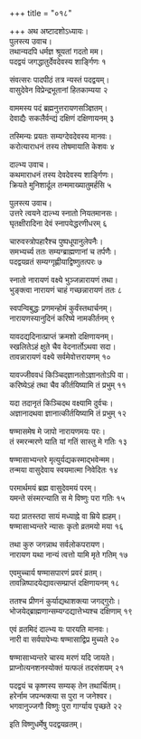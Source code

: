 +++
title = "०१८"

+++
अथ अष्टादशोऽध्यायः।  
पुलस्त्य उवाच।  
तथान्यदपि धर्मज्ञ श्रूयतां गदतो मम।  
पदद्वयं जगद्धातुर्देवदेवस्य शार्ङ्गिणः १

संवत्सरः पादपीठं तत्र न्यस्तं पदद्वयम्।  
वासुदेवेन विप्रेन्द्रभूतानां हितकाम्यया २

वाममस्य पदं ब्रह्मनुत्तरायणसञ्ज्ञितम्।  
देवाद्यैः सकलैर्वन्द्यं दक्षिणं दक्षिणायनम् ३

तस्मिन्यः प्रयतः सम्यग्देवदेवस्य मानवः।  
करोत्याराधनं तस्य तोषमायाति केशवः ४

दाल्भ्य उवाच।  
कथमाराधनं तस्य देवदेवस्य शार्ङ्गिणः।  
क्रियते मुनिशार्दूल तन्ममाख्यातुमर्हसि ५

पुलस्त्य उवाच।  
उत्तरे त्वयने दाल्भ्य स्नातो नियतमानसः।  
घृतक्षीरादिना देवं स्नापयेद्धरणीधरम् ६

चारुवस्त्रोपहारैश्च पुष्पधूपानुलेपनैः।  
समभ्यर्च्य ततः सम्यग्ब्राह्मणानां च तर्पणैः।  
पदद्वयव्रतं सम्यग्गृह्णीयाद्विष्णुतत्परः ७

स्नातो नारायणं वक्ष्ये भुञ्जन्नारायणं तथा।  
भुङ्क्त्वा नारायणं चाहं गच्छन्नारायणं ततः ८

स्वपन्विबुद्धः प्रणमन्होमं कुर्वंस्तथार्चनम्।  
नारायणस्यानुदिनं करिष्ये नामकीर्तनम् ९

यावदद्यदिनात्प्राप्तं क्रमशो दक्षिणायनम्।  
स्खलितेऽहं क्षुते चैव वेदनार्तोऽथवा सदा।  
तावन्नारायणं वक्ष्ये सर्वमेवोत्तरायणम् १०

यावज्जीववधं किञ्चिद्ज्ञानतोऽज्ञानतोऽपि वा।  
करिष्येऽहं तथा चैव कीर्तयिष्यामि तं प्रभुम् ११

यदा तदानृतं किञ्चिदथ वक्ष्यामि दुर्वचः।  
अज्ञानादथवा ज्ञानात्कीर्तयिष्यामि तं प्रभुम् १२

षण्मासमेष मे जापो नारायणमयः परः।  
तं स्मरन्मरणे याति यां गतिं सास्तु मे गतिः १३

षण्मासाभ्यन्तरे मृत्युर्यद्यकस्माद्भवेन्मम।  
तन्मया वासुदेवाय स्वयमात्मा निवेदितः १४

परमार्थमयं ब्रह्म वासुदेवमयं परम्।  
यमन्ते संस्मरन्याति स मे विष्णुः परा गतिः १५

यदा प्रातस्तदा सायं मध्याह्ने वा म्रिये ह्यहम्।  
षण्मासाभ्यन्तरे न्यासः कृतो व्रतमयो मया १६

तथा कुरु जगन्नाथ सर्वलोकपरायण।  
नारायण यथा नान्यं त्वत्तो यामि मृते गतिम् १७

एवमुच्चार्य षण्मासपारणं प्रवरं व्रतम्।  
तावन्निष्पादयेद्यावत्सम्प्राप्तं दक्षिणायनम् १८

ततश्च प्रीणनं कुर्याद्यथाशक्त्या जगद्गुरोः।  
भोजयेद्ब्राह्मणान्सम्यग्दद्यात्तेभ्यश्च दक्षिणाम् १९

एवं व्रतमिदं दाल्भ्य यः पारयति मानवः।  
नारी वा सर्वपापेभ्यः षण्मासाद्विप्र मुच्यते २०

षण्मासाभ्यन्तरे चास्य मरणं यदि जायते।  
प्राप्नोत्यनशनस्योक्तं यत्फलं तदसंशयम् २१

पदद्वयं च कृष्णस्य सम्यक् तेन तथार्चितम्।  
हरेर्नाम जपन्भक्त्या स पुरा न जनेश्वर।  
भगवानुज्जगौ विष्णुः पुरा गार्ग्याय पृच्छते २२

इति विष्णुधर्मेषु पदद्वयव्रतम्।  
